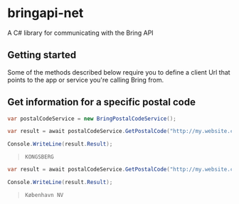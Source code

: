 ﻿# bringapi-net
A C# library for communicating with the Bring API

## Getting started
Some of the methods described below require you to define a client Url that points to the app or service you're calling Bring from.

## Get information for a specific postal code
```csharp
var postalCodeService = new BringPostalCodeService();

var result = await postalCodeService.GetPostalCode("http://my.website.com", "3616"); // Default country is Norway

Console.WriteLine(result.Result);
```

> `KONGSBERG`

```csharp
var result = await postalCodeService.GetPostalCode("http://my.website.com", "2412", BringCountry.Denmark);

Console.WriteLine(result.Result);
```

> `København NV`

